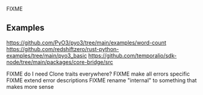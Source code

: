FIXME


## Examples

https://github.com/PyO3/pyo3/tree/main/examples/word-count
https://github.com/redshiftzero/rust-python-examples/tree/main/pyo3_basic
https://github.com/temporalio/sdk-node/tree/main/packages/core-bridge/src

FIXME do I need Clone traits everywhere?
FIXME make all errors specific
FIXME extend error descriptions
FIXME rename "internal" to something that makes more sense
